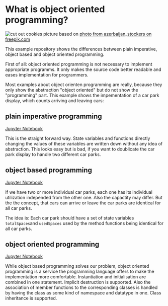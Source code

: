 # What is object oriented programming?

![cut out cookies](cookies.jpg)
picture based on [photo from azerbaijan_stockers on freepik.com](https://de.freepik.com/fotos-kostenlos/prozess-der-behandlung-von-lebkuchenmannplaetzchen-benutzen-roten-lebkuchenmann-formausschnitt-lebkuchenteig-auf-backpapier-um-bunte-ausstechformen-auf-weissem-holztisch-ansicht-von-oben_5433582.htm)

This example repository shows the differences between plain imperative, object based and object oriented programming.

First of all: object oriented programming is not necessary to implement appropriate programms. It only makes the source code better readable and eases implementation for programmers.

Most examples about object orienten programming are really, because they only show the abstraction "object oriented" but do not show the "programming" part. This example shows the impementation of a car park display, which counts arriving and leaving cars:

## plain imperative programming

[Jupyter Notebook](oopno.ipynb)

This is the straight forward way. State variables and functions directly changing the values of these variables are written down without any idea of abstraction. This looks easy but is bad, if you want to doublicate the car park display to handle two different car parks.

## object based programming

[Jupyter Notebook](oopob.ipynb)

If we have two or more individual car parks, each one has its individual utilization independed from the other one. Also the capactity may differ. But the the concept, that cars can arrive or leave the car parks are identical for all car parks.

The idea is: Each car park should have a set of state variables ``totalSpaces``and ``usedSpaces`` used by the method functions being identical for all car parks.

## object oriented programming

[Jupyter Notebook](oopoo.ipynb)

While object based programming solves our problem, object oriented programming is a service the programming language offers to make the implementation more comfortable. Instantiation and initialisation are combined in one statement. Implicit destruction is supported. Also the association of member functions to the corresponding classes is handled by having the class as some kind of namespace and datatype in one. Class inheritance is supported.
